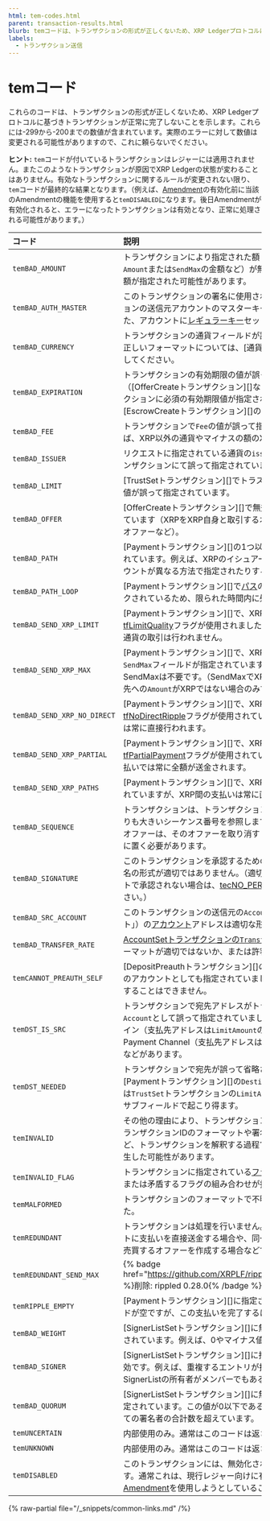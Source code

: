 ```yaml
---
html: tem-codes.html
parent: transaction-results.html
blurb: temコードは、トランザクションの形式が正しくないため、XRP Ledgerプロトコルに基づきトランザクションが正常に完了しないことを示します。
labels:
  - トランザクション送信
---
```

# temコード

これらのコードは、トランザクションの形式が正しくないため、XRP Ledgerプロトコルに基づきトランザクションが正常に完了しないことを示します。これらには-299から-200までの数値が含まれています。実際のエラーに対して数値は変更される可能性がありますので、これに頼らないでください。

**ヒント:** `tem`コードが付いているトランザクションはレジャーには適用されません。またこのようなトランザクションが原因でXRP Ledgerの状態が変わることはありません。有効なトランザクションに関するルールが変更されない限り、`tem`コードが最終的な結果となります。（例えば、[Amendment](../../../../concepts/networks-and-servers/amendments.md)の有効化前に当該のAmendmentの機能を使用すると`temDISABLED`になります。後日Amendmentが有効化されると、エラーになったトランザクションは有効となり、正常に処理される可能性があります。）

| コード                         | 説明                                   |
|:-----------------------------|:----------------------------------------------|
| `temBAD_AMOUNT`               | トランザクションにより指定された額（宛先への[Payment][]の`Amount`または`SendMax`の金額など）が無効でした。マイナスの金額が指定された可能性があります。 |
| `temBAD_AUTH_MASTER`         | このトランザクションの署名に使用されたキーが、トランザクションの送信元アカウントのマスターキーと一致していません。また、アカウントに[レギュラーキー](../../../../concepts/accounts/cryptographic-keys.md)セットがありません。 |
| `temBAD_CURRENCY`             | トランザクションの通貨フィールドが誤って指定されています。正しいフォーマットについては、[通貨額の指定][通貨額]を参照してください。 |
| `temBAD_EXPIRATION`           | トランザクションの有効期限の値が誤って指定されています（[OfferCreateトランザクション][]など）。あるいは、トランザクションに必須の有効期限値が指定されていません（例えば、[EscrowCreateトランザクション][]の作成過程などで）。 |
| `temBAD_FEE`                  | トランザクションで`Fee`の値が誤って指定されています（例えば、XRP以外の通貨やマイナスの額のXRPを指定するなど）。 |
| `temBAD_ISSUER`               | リクエストに指定されている通貨の`issuer`フィールドが、トランザクションにて誤って指定されています。 |
| `temBAD_LIMIT`                | [TrustSetトランザクション][]でトラストラインの`LimitAmount`値が誤って指定されています。 |
| `temBAD_OFFER`                | [OfferCreateトランザクション][]で無効なオファーが指定されています（XRPをXRP自身と取引するオファー、マイナスの額のオファーなど）。 |
| `temBAD_PATH`                 | [Paymentトランザクション][]の1つ以上の[パス](../../../../concepts/tokens/fungible-tokens/paths.md)が誤って指定されています。例えば、XRPのイシュアーが含まれていたり、アカウントが異なる方法で指定されたりするなど。 |
| `temBAD_PATH_LOOP`           | [Paymentトランザクション][]で[パス](../../../../concepts/tokens/fungible-tokens/paths.md)の1つがループとしてマークされているため、限られた時間内に処理できません。 |
| `temBAD_SEND_XRP_LIMIT`     | [Paymentトランザクション][]で、XRP間の直接支払いに[tfLimitQuality](../types/payment.md#クオリティの制限)フラグが使用されましたが、XRP間の支払いでは通貨の取引は行われません。 |
| `temBAD_SEND_XRP_MAX`       | [Paymentトランザクション][]で、XRP間の直接支払いに`SendMax`フィールドが指定されていますが、XRPの送金ではSendMaxは不要です。（SendMaxでXRPが有効となるのは、宛先への`Amount`がXRPではない場合のみです。） |
| `temBAD_SEND_XRP_NO_DIRECT` | [Paymentトランザクション][]で、XRP間の直接支払いに[tfNoDirectRipple](../types/payment.md#paymentのフラグ)フラグが使用されていますが、XRP間の支払いは常に直接行われます。 |
| `temBAD_SEND_XRP_PARTIAL`   | [Paymentトランザクション][]で、XRP間の直接支払いに [tfPartialPayment](../../../../concepts/payment-types/partial-payments.md)フラグが使用されていますが、XRP間の直接支払いでは常に全額が送金されます。 |
| `temBAD_SEND_XRP_PATHS`     | [Paymentトランザクション][]で、XRP送金時の`Paths`が指定されていますが、XRP間の支払いは常に直接行われます。 |
| `temBAD_SEQUENCE`             | トランザクションは、トランザクション自体の`Sequence`番号よりも大きいシーケンス番号を参照します。例えば、取り消したいオファーは、そのオファーを取り消すトランザクションよりも後に置く必要があります。 |
| `temBAD_SIGNATURE`            | このトランザクションを承認するための署名がないか、または署名の形式が適切ではありません。（適切な形式の署名がアカウントで承認されない場合は、[tecNO_PERMISSION](tec-codes.md)を参照してください。） |
| `temBAD_SRC_ACCOUNT`         | このトランザクションの送信元の`Account`（「支払元アカウント」）の[アカウント](../../../../concepts/accounts/accounts.md)アドレスは適切な形式ではありません。 |
| `temBAD_TRANSFER_RATE`       | [AccountSetトランザクションの`TransferRate`フィールド](../types/accountset.md#transferrate)のフォーマットが適切ではないか、または許容範囲外です。 |
| `temCANNOT_PREAUTH_SELF`     | [DepositPreauthトランザクション][]の送信者は、事前承認対象のアカウントとしても指定されていました。自分自身を事前承認することはできません。 |
| `temDST_IS_SRC`              | トランザクションで宛先アドレスがトランザクションの送信元`Account`として誤って指定されていました。これにはトラストライン（支払先アドレスは`LimitAmount`の`issuer`フィールド）とPayment Channel（支払先アドレスは`Destination`フィールド）などがあります。 |
| `temDST_NEEDED`               | トランザクションで宛先が誤って省略されていました。これは、[Paymentトランザクション][]の`Destination`フィールド、または`TrustSet`トランザクションの`LimitAmount`フィールドの`issuer`サブフィールドで起こり得ます。 |
| `temINVALID`                   | その他の理由により、トランザクションは無効です。例えば、トランザクションIDのフォーマットや署名の形式が正しくないなど、トランザクションを解釈する過程で何らかの誤った処理が発生した可能性があります。 |
| `temINVALID_FLAG`             | トランザクションに指定されている[フラグ](../common-fields.md#flagsフィールド)が存在していないか、または矛盾するフラグの組み合わせが指定されています。 |
| `temMALFORMED`                 | トランザクションのフォーマットで不明な問題が発生しました。 |
| `temREDUNDANT`                 | トランザクションは処理を行いません。例えば、送信側アカウントに支払いを直接送金する場合や、同一イシュアーの同一通貨を売買するオファーを作成する場合などです。 |
| `temREDUNDANT_SEND_MAX`      | {% badge href="https://github.com/XRPLF/rippled/releases/tag/0.28.0" %}削除: rippled 0.28.0{% /badge %} |
| `temRIPPLE_EMPTY`             | [Paymentトランザクション][]に指定されている`Paths`フィールドが空ですが、この支払いを完了するにはパスが必要です。 |
| `temBAD_WEIGHT`                | [SignerListSetトランザクション][]に無効な`SignerWeight`が指定されています。例えば、0やマイナス値など。 |
| `temBAD_SIGNER`                | [SignerListSetトランザクション][]に指定されている署名者が無効です。例えば、重複するエントリが指定されている場合や、SignerListの所有者がメンバーでもある場合などです。 |
| `temBAD_QUORUM`                | [SignerListSetトランザクション][]に無効な`SignerQuorum`値が指定されています。この値が0以下であるか、またはリストのすべての署名者の合計数を超えています。 |
| `temUNCERTAIN`                 | 内部使用のみ。通常はこのコードは返されません。 |
| `temUNKNOWN`                   | 内部使用のみ。通常はこのコードは返されません。 |
| `temDISABLED`                  | このトランザクションには、無効化されているロジックが必要です。通常これは、現行レジャー向けに有効化されていない[Amendment](../../../../concepts/networks-and-servers/amendments.md)を使用しようとしていることを意味します。 |

{% raw-partial file="/_snippets/common-links.md" /%}
